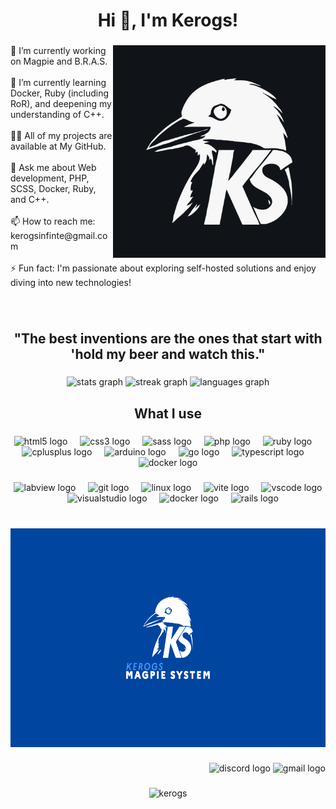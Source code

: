 <h1 align="center">Hi 👋, I'm Kerogs!</h1>

###

<img align="right" height="340" src="https://github.com/kerogs/kerogs/blob/main/.ksinf/ksm-icon.png?raw=true"  />

###

<p align="left">🔭 I’m currently working on Magpie and B.R.A.S.<br><br>🌱 I’m currently learning Docker, Ruby (including RoR), and deepening my understanding of C++.<br><br>👨‍💻 All of my projects are available at My GitHub.<br><br>💬 Ask me about Web development, PHP, SCSS, Docker, Ruby, and C++.<br><br>📫 How to reach me: kerogsinfinte@gmail.com<br><br>⚡ Fun fact: I'm passionate about exploring self-hosted solutions and enjoy diving into new technologies!</p>

###

<br clear="both">

<h2 align="center">"The best inventions are the ones that start with 'hold my beer and watch this."</h2>

###

<div align="center">
  <img src="https://github-readme-stats.vercel.app/api?username=Kerogs&hide_title=false&hide_rank=false&show_icons=true&include_all_commits=false&count_private=true&disable_animations=false&theme=discord_old_blurple&locale=en&hide_border=true" height="150" alt="stats graph"  />
  <img src="https://streak-stats.demolab.com?user=Kerogs&locale=en&mode=weekly&theme=discord_old_blurple&hide_border=true&border_radius=5" height="150" alt="streak graph"  />
  <img src="https://github-readme-stats.vercel.app/api/top-langs?username=Kerogs&locale=en&hide_title=false&layout=compact&card_width=320&langs_count=6&theme=discord_old_blurple&hide_border=true" height="150" alt="languages graph"  />
</div>

###

<h2 align="center">What I use</h2>

###

<div align="center">
  <img src="https://cdn.jsdelivr.net/gh/devicons/devicon/icons/html5/html5-original.svg" height="30" alt="html5 logo"  />
  <img width="12" />
  <img src="https://cdn.jsdelivr.net/gh/devicons/devicon/icons/css3/css3-original.svg" height="30" alt="css3 logo"  />
  <img width="12" />
  <img src="https://cdn.jsdelivr.net/gh/devicons/devicon/icons/sass/sass-original.svg" height="30" alt="sass logo"  />
  <img width="12" />
  <img src="https://cdn.jsdelivr.net/gh/devicons/devicon/icons/php/php-original.svg" height="30" alt="php logo"  />
  <img width="12" />
  <img src="https://cdn.jsdelivr.net/gh/devicons/devicon/icons/ruby/ruby-original.svg" height="30" alt="ruby logo"  />
  <img width="12" />
  <img src="https://cdn.jsdelivr.net/gh/devicons/devicon/icons/cplusplus/cplusplus-original.svg" height="30" alt="cplusplus logo"  />
  <img width="12" />
  <img src="https://cdn.jsdelivr.net/gh/devicons/devicon/icons/arduino/arduino-original.svg" height="30" alt="arduino logo"  />
  <img width="12" />
  <img src="https://cdn.jsdelivr.net/gh/devicons/devicon/icons/go/go-original.svg" height="30" alt="go logo"  />
  <img width="12" />
  <img src="https://cdn.jsdelivr.net/gh/devicons/devicon/icons/typescript/typescript-original.svg" height="30" alt="typescript logo"  />
  <img width="12" />
  <img src="https://cdn.jsdelivr.net/gh/devicons/devicon/icons/docker/docker-original.svg" height="30" alt="docker logo"  />
</div>

###

<div align="center">
  <img src="https://cdn.jsdelivr.net/gh/devicons/devicon/icons/labview/labview-original.svg" height="30" alt="labview logo"  />
  <img width="12" />
  <img src="https://skillicons.dev/icons?i=git" height="30" alt="git logo"  />
  <img width="12" />
  <img src="https://cdn.jsdelivr.net/gh/devicons/devicon/icons/linux/linux-original.svg" height="30" alt="linux logo"  />
  <img width="12" />
  <img src="https://skillicons.dev/icons?i=vite" height="30" alt="vite logo"  />
  <img width="12" />
  <img src="https://skillicons.dev/icons?i=vscode" height="30" alt="vscode logo"  />
  <img width="12" />
  <img src="https://skillicons.dev/icons?i=visualstudio" height="30" alt="visualstudio logo"  />
  <img width="12" />
  <img src="https://skillicons.dev/icons?i=docker" height="30" alt="docker logo"  />
  <img width="12" />
  <img src="https://cdn.jsdelivr.net/gh/devicons/devicon/icons/rails/rails-original-wordmark.svg" height="30" alt="rails logo"  />
</div>

###

<br clear="both">

<div align="center">
  <img height="350" src="https://github.com/kerogs/kerogs/blob/main/.ksinf/wlp-magpiesys.png?raw=true"  />
</div>

###

<div align="right">
  <img src="https://img.shields.io/static/v1?message=Discord&logo=discord&label=&color=7289DA&logoColor=white&labelColor=&style=for-the-badge" height="35" alt="discord logo"  />
  <img src="https://img.shields.io/static/v1?message=Gmail&logo=gmail&label=&color=D14836&logoColor=white&labelColor=&style=for-the-badge" height="35" alt="gmail logo"  />
</div>

###

<p align="center"> <img src="https://komarev.com/ghpvc/?username=kerogs&label=Profile%20views&color=0e75b6&style=flat" alt="kerogs" /> </p>